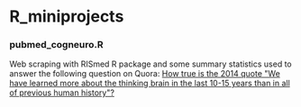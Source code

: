 # R_miniprojects

### pubmed_cogneuro.R
Web scraping with RISmed R package and some summary statistics used to answer the following question on Quora:
[How true is the 2014 quote "We have learned more about the thinking brain in the last 10-15 years than in all of previous human history"?](http://qr.ae/TU1ERz)
